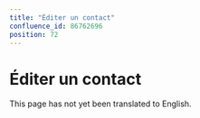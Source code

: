 ```yaml
---
title: "Éditer un contact"
confluence_id: 86762696
position: 72
---
```

# Éditer un contact


This page has not yet been translated to English.

